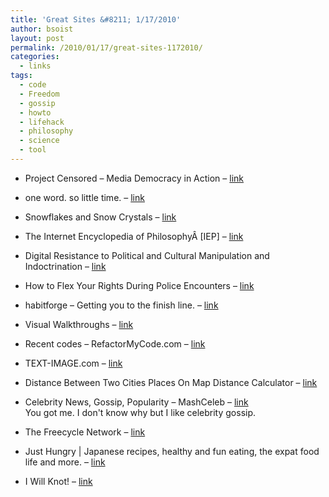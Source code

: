 ```yaml
---
title: 'Great Sites &#8211; 1/17/2010'
author: bsoist
layout: post
permalink: /2010/01/17/great-sites-1172010/
categories:
  - links
tags:
  - code
  - Freedom
  - gossip
  - howto
  - lifehack
  - philosophy
  - science
  - tool
---
```

  * Project Censored &#8211; Media Democracy in Action &#8211; [link][1] 
  * one word. so little time. &#8211; [link][2] 
  * Snowflakes and Snow Crystals &#8211; [link][3] 
  * The Internet Encyclopedia of PhilosophyÂ [IEP] &#8211; [link][4] 
  * Digital Resistance to Political and Cultural Manipulation and Indoctrination &#8211; [link][5] 
  * How to Flex Your Rights During Police Encounters &#8211; [link][6] 
  * habitforge &#8211; Getting you to the finish line. &#8211; [link][7] 
  * Visual Walkthroughs &#8211; [link][8] 
  * Recent codes &#8211; RefactorMyCode.com &#8211; [link][9] 
  * TEXT-IMAGE.com &#8211; [link][10] 
  * Distance Between Two Cities Places On Map Distance Calculator &#8211; [link][11] 
  * Celebrity News, Gossip, Popularity &#8211; MashCeleb &#8211; [link][12]  
    You got me. I don't know why but I like celebrity gossip.  
    
  * The Freecycle Network &#8211; [link][13] 
  * Just Hungry | Japanese recipes, healthy and fun eating, the expat food life and more. &#8211; [link][14] 
  * I Will Knot! &#8211; [link][15]

 [1]: http://www.projectcensored.org/
 [2]: http://oneword.com/
 [3]: http://www.its.caltech.edu/~atomic/snowcrystals/
 [4]: http://www.iep.utm.edu/
 [5]: http://www.newevolution.org/gallery.php?piece=menu
 [6]: http://www.flexyourrights.org/
 [7]: http://habitforge.com/
 [8]: http://www.visualwalkthroughs.com/index.html
 [9]: http://refactormycode.com/
 [10]: http://www.text-image.com/
 [11]: http://www.distancefromto.net/
 [12]: http://www.mashceleb.com/
 [13]: http://www.freecycle.org/
 [14]: http://www.justhungry.com/
 [15]: http://www.iwillknot.com/
